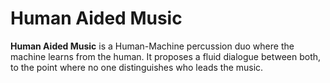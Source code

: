 # Human Aided Music

**Human Aided Music** is a Human-Machine percussion duo where the machine learns from the human. It proposes a fluid dialogue between both, to the point where no one distinguishes who leads the music.
